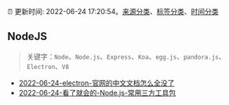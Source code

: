 :alarm_clock: 更新时间: 2022-06-24 17:20:54。[来源分类](../README.md)、[标签分类](../TAGS.md)、[时间分类](../TIMELINE.md)

## NodeJS


> 关键字：`Node`、`Node.js`、`Express`、`Koa`、`egg.js`、`pandora.js`、`Electron`、`V8`



- [2022-06-24-electron-官网的中文文档怎么全没了](https://www.v2ex.com/t/862039) 
- [2022-06-24-看了就会的-Node.js-常用三方工具包](https://toutiao.io/k/prwmpay) 